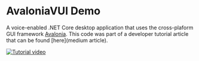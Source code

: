 # AvaloniaVUI Demo

A voice-enabled .NET Core desktop application that uses the cross-plaform GUI framework [Avalonia](https://github.com/AvaloniaUI/Avalonia). This code was part of a developer tutorial article that can be found [here](medium article). 

[![Tutorial video](https://img.youtube.com/vi/AU87_4GpIzo/0.jpg)](https://youtu.be/AU87_4GpIzo)
